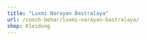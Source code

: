 ```yaml
---
title: "Luxmi Narayan Bastralaya"
url: /cooch-behar/luxmi-narayan-bastralaya/
shop: Kleidung
---
```

